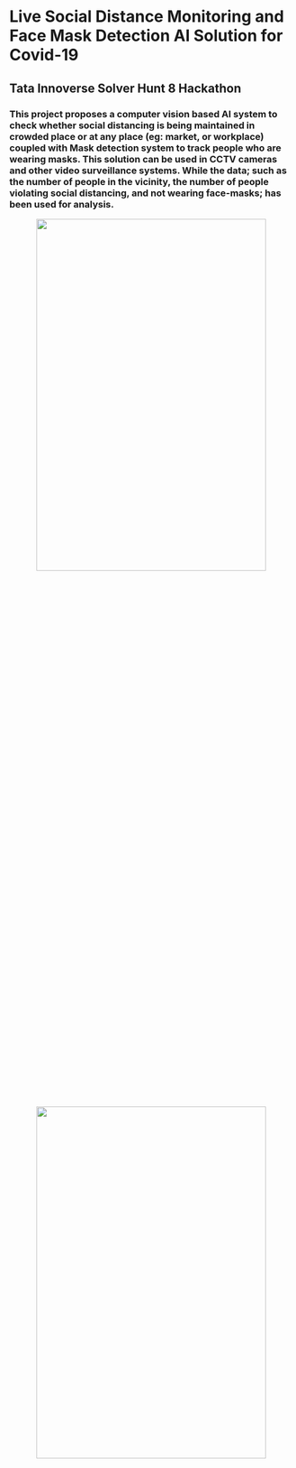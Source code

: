 # Live Social Distance Monitoring and Face Mask Detection AI Solution for Covid-19

## Tata Innoverse Solver Hunt 8 Hackathon

### This project proposes a computer vision based AI system to check whether social distancing is being maintained in crowded place or at any place (eg: market, or workplace) coupled with Mask detection system to track people who are wearing masks. This solution can be used in CCTV cameras and other video surveillance systems. While the data; such as the number of people in the vicinity, the number of people violating social distancing, and not wearing face-masks; has been used for analysis.


<p align="center">
    <img src="Result.gif" alt="" width="90%" height="40%">
</p>

<p align="center">
    <img src="Result2.gif" alt="" width="90%" height="40%">
</p>
